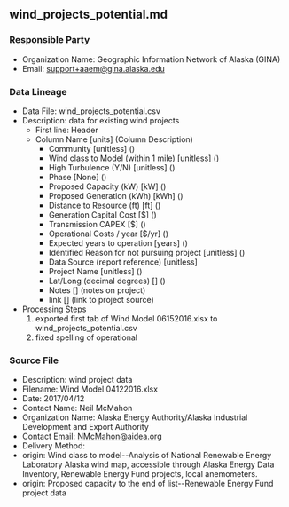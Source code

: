 ## wind_projects_potential.md

### Responsible Party
  * Organization Name: Geographic Information Network of Alaska (GINA)
  * Email: support+aaem@gina.alaska.edu

### Data Lineage
  * Data File: wind_projects_potential.csv
  * Description: data for existing wind projects
    * First line: Header
    * Column Name [units] (Column Description)
      * Community [unitless] ()
      * Wind class to Model (within 1 mile) [unitless] ()
      * High Turbulence (Y/N) [unitless] ()
      * Phase [None] ()
      * Proposed Capacity (kW) [kW] ()
      * Proposed Generation (kWh) [kWh] ()
      * Distance to Resource (ft) [ft] ()
      * Generation Capital Cost [$] ()
      * Transmission CAPEX [$] ()
      * Operational Costs / year [$/yr] ()
      * Expected years to operation [years] ()
      * Identified Reason for not pursuing project [unitless] ()
      * Data Source (report reference) [unitless] 
      * Project Name [unitless] ()
      * Lat/Long (decimal degrees) [] ()
      * Notes [] (notes on project)
      * link [] (link to project source)
  * Processing Steps
    1. exported first tab of Wind Model 06152016.xlsx to wind_projects_potential.csv
    2. fixed spelling of operational

### Source File
  * Description: wind project data
  * Filename: Wind Model 04122016.xlsx
  * Date: 2017/04/12
  * Contact Name: Neil McMahon
  * Organization Name: Alaska Energy Authority/Alaska Industrial Development and Export Authority
  * Contact Email: NMcMahon@aidea.org
  * Delivery Method: 
  * origin: Wind class to model--Analysis of National Renewable Energy Laboratory Alaska wind map, accessible through Alaska Energy Data Inventory, Renewable Energy Fund projects, local anemometers.
  * origin: Proposed capacity to the end of list--Renewable Energy Fund project data

